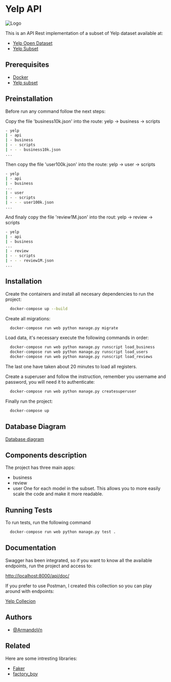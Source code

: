 
# Yelp API

![Logo](https://s3-media0.fl.yelpcdn.com/assets/public/960x225_dataset.yji-04eb5a6d4caf0ee710b34bbb37d3f4cf.png)

This is an API Rest implementation of a subset of Yelp dataset available at:
- [Yelp Open Dataset](https://www.yelp.com/dataset)
- [Yelp Subset](https://drive.google.com/file/d/1rPjOdKXggrs3QYcEk8MQ9yyAD_dPZPG9/view?usp=sharing)

## Prerequisites

- [Docker](https://docs.docker.com/get-docker/)
- [Yelp subset](https://drive.google.com/file/d/1rPjOdKXggrs3QYcEk8MQ9yyAD_dPZPG9/view?usp=sharing)

## Preinstallation

Before run any command follow the next steps:

Copy the file 'business10k.json' into the route: yelp -> business -> scripts

```bash
- yelp
| - api
| - business
| - - scripts
| - - - business10k.json
...
```
Then copy the file 'user100k.json' into the route: yelp -> user -> scripts
```bash
- yelp
| - api
| - business
...
| - user
| - - scripts
| - - - user100k.json
...
```
And finaly copy the file 'review1M.json' into the rout: yelp -> review -> scripts
```bash
- yelp
| - api
| - business
...
| - review
| - - scripts
| - - - review1M.json
...
```
## Installation

Create the containers and install all necesary dependencies to run the project:
```bash
  docker-compose up --build
```

Create all migrations:
```bash
  docker-compose run web python manage.py migrate
```

Load data, it's necessary execute the following commands in order:
```bash
  docker-compose run web python manage.py runscript load_business
  docker-compose run web python manage.py runscript load_users
  docker-compose run web python manage.py runscript load_reviews
```
The last one have taken about 20 minutes to load all registers.

Create a superuser and follow the instruction, remember you username and password, you will need it to authenticate:
```bash
  docker-compose run web python manage.py createsuperuser
```

Finally run the project:
```bash
  docker-compose up
```
## Database Diagram

[Database diagram](https://drive.google.com/file/d/1j0dQKmtDY7zaV1Tr0lDWb_ar_MDUq5tI/view?usp=sharing)

## Components description

The project has three main apps:
- business
- review
- user
One for each model in the subset. This allows you to more easily scale the code and make it more readable.


## Running Tests

To run tests, run the following command

```bash
  docker-compose run web python manage.py test .
```

## Documentation
Swagger has been integrated, so if you want to know all the available endpoints, run the project and access to:

[http://localhost:8000/api/doc/](http://localhost:8000/api/doc/)

If you prefer to use Postman, I created this collection so you can play around with endpoints:

[Yelp Collecion](http://localhost:8000/api/doc/)

## Authors

- [@ArmandoVn](https://github.com/ArmandoVn)


## Related

Here are some intresting libraries:

- [Faker](https://faker.readthedocs.io/en/master/providers/faker.providers.python.html)
- [factory_boy](https://factoryboy.readthedocs.io/en/stable/introduction.html)
